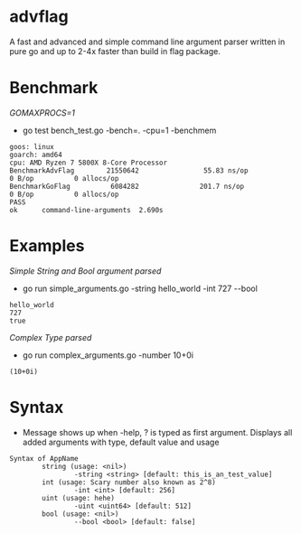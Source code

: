 # advflag
A fast and advanced and simple command line argument parser written in pure go and up to 2-4x faster than build in flag package.

# Benchmark
*GOMAXPROCS=1*
- go test bench_test.go -bench=. -cpu=1 -benchmem
```
goos: linux
goarch: amd64
cpu: AMD Ryzen 7 5800X 8-Core Processor             
BenchmarkAdvFlag        21550642                55.83 ns/op            0 B/op          0 allocs/op
BenchmarkGoFlag          6084282               201.7 ns/op             0 B/op          0 allocs/op
PASS
ok      command-line-arguments  2.690s
```

# Examples
*Simple String and Bool argument parsed*
- go run simple_arguments.go -string hello_world -int 727 --bool
```
hello_world
727
true
```
*Complex Type parsed*
- go run complex_arguments.go -number 10+0i
```
(10+0i)
```


# Syntax
* Message shows up when -help, ? is typed as first argument. Displays all added arguments with type, default value and usage
```
Syntax of AppName
        string (usage: <nil>)
                -string <string> [default: this_is_an_test_value]
        int (usage: Scary number also known as 2^8)
                -int <int> [default: 256]
        uint (usage: hehe)
                -uint <uint64> [default: 512]
        bool (usage: <nil>)
                --bool <bool> [default: false]

```                

